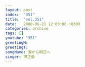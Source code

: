```yaml
---
layout: post
index:  "351"
title:  "vol.351"
date:   2008-06-21 12:00:00 +0300
categories: archive
tags: []
youtube: "351"
greetingM: 
greetingT: 
songName: 涙から明日へ
singer: 堺正章
---
```

